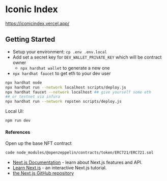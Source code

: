 # Iconic Index
https://iconicindex.vercel.app/

## Getting Started
- Setup your environment: `cp .env .env.local`
- Add set a secret key for `DEV_WALLET_PRIVATE_KEY` which will be contract owner
  - `npx hardhat wallet` to generate a new one
- `npx hardhat faucet` to get eth to your dev user

```bash
npx hardhat node 
npx hardhat run --network localhost scripts/deploy.js
npx hardhat faucet --network localhost ## give yourself some eth
## or testnet via infura
npx hardhat run --network ropsten scripts/deploy.js
```

Local UI:
```bash
npm run dev
```

#### References
Open up the base NFT contract
```bash
code node_modules/@openzeppelin/contracts/token/ERC721/ERC721.sol
```

- [Next.js Documentation](https://nextjs.org/docs) - learn about Next.js features and API.
- [Learn Next.js](https://nextjs.org/learn) - an interactive Next.js tutorial.
- [the Next.js GitHub repository](https://github.com/vercel/next.js/) 